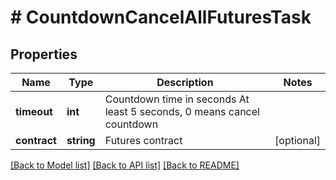 # # CountdownCancelAllFuturesTask

## Properties

Name | Type | Description | Notes
------------ | ------------- | ------------- | -------------
**timeout** | **int** | Countdown time in seconds At least 5 seconds, 0 means cancel countdown | 
**contract** | **string** | Futures contract | [optional] 

[[Back to Model list]](../../README.md#documentation-for-models) [[Back to API list]](../../README.md#documentation-for-api-endpoints) [[Back to README]](../../README.md)
